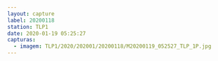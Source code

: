 ```yaml
---
layout: capture
label: 20200118
station: TLP1
date: 2020-01-19 05:25:27
capturas:
  - imagem: TLP1/2020/202001/20200118/M20200119_052527_TLP_1P.jpg
---
```

